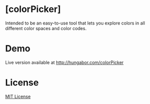 # [colorPicker]

Intended to be an easy-to-use tool that lets you explore colors in all different color spaces and color codes.

# Demo

Live version available at http://hungabor.com/colorPicker

# License

[MIT License](LICENSE)
